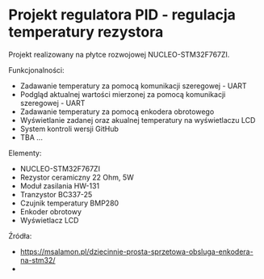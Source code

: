 # Projekt regulatora PID - regulacja temperatury rezystora

Projekt realizowany na płytce rozwojowej NUCLEO-STM32F767ZI.

Funkcjonalności:
- Zadawanie temperatury za pomocą komunikacji szeregowej - UART
- Podgląd aktualnej wartości mierzonej za pomocą komunikacji szeregowej - UART
- Zadawanie temperatury za pomocą enkodera obrotowego
- Wyświetlanie zadanej oraz akualnej temperatury na wyświetlaczu LCD
- System kontroli wersji GitHub
- TBA ...

Elementy:
- NUCLEO-STM32F767ZI
- Rezystor ceramiczny 22 Ohm, 5W
- Moduł zasilania HW-131
- Tranzystor BC337-25
- Czujnik temperatury BMP280
- Enkoder obrotowy
- Wyświetlacz LCD



Źródła:
- https://msalamon.pl/dziecinnie-prosta-sprzetowa-obsluga-enkodera-na-stm32/
- 









